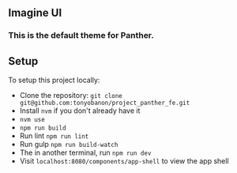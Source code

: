 
## Imagine UI

### This is the default theme for Panther.

## Setup
To setup this project locally:
- Clone the repository:
 `git clone git@github.com:tonyobanon/project_panther_fe.git`
- Install `nvm` if you don't already have it
- `nvm use`
- `npm run build`
- Run lint `npm run lint`
- Run gulp `npm run build-watch`
- The in another terminal, run `npm run dev`
- Visit `localhost:8080/components/app-shell` to view the app shell
